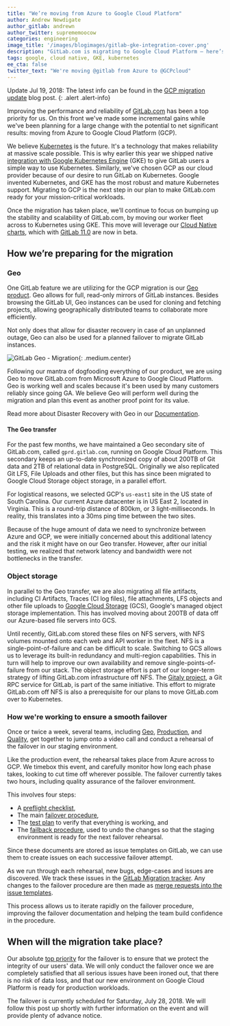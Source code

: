 ```yaml
---
title: "We’re moving from Azure to Google Cloud Platform"
author: Andrew Newdigate
author_gitlab: andrewn
author_twitter: suprememoocow
categories: engineering
image_title: '/images/blogimages/gitlab-gke-integration-cover.png'
description: "GitLab.com is migrating to Google Cloud Platform – here’s what this means for you now and in the future."
tags: google, cloud native, GKE, kubernetes
ee_cta: false
twitter_text: "We're moving @gitlab from Azure to @GCPcloud"
---
```


Update Jul 19, 2018: The latest info can be found in the [GCP migration update](/blog/2018/07/19/gcp-move-update/) blog post. 
{: .alert .alert-info}

Improving the performance and reliability of [GitLab.com](/pricing/)  has been a top priority for us. On this front we've made some incremental gains while we've been planning for a large change with the potential to net significant results: moving from Azure to Google Cloud Platform (GCP).

We believe [Kubernetes](/solutions/kubernetes/) is the future. It's a technology that makes reliability at massive scale possible. This is why earlier this year we shipped native [integration with Google Kubernetes Engine](/blog/2018/04/05/gke-gitlab-integration/) (GKE) to give GitLab users a simple way to use Kubernetes. Similarly, we've chosen GCP as our cloud provider because of our desire to run GitLab on Kubernetes. Google invented Kubernetes, and GKE has the most robust and mature Kubernetes support. Migrating to GCP is the next step in our plan to make GitLab.com ready for your mission-critical workloads.

Once the migration has taken place, we’ll continue to focus on bumping up the stability and scalability of GitLab.com, by moving our worker fleet across to Kubernetes using GKE. This move will leverage our [Cloud Native charts](https://gitlab.com/charts/gitlab), which with [GitLab 11.0](/blog/2018/06/22/gitlab-11-0-released/#cloud-native-gitlab-helm-chart-now-beta) are now in beta.

## How we’re preparing for the migration

### Geo

One GitLab feature we are utilizing for the GCP migration is our [Geo product](https://about.gitlab.com/features/gitlab-geo/).
Geo allows for full, read-only mirrors of GitLab instances. Besides browsing the GitLab UI, Geo instances can be used for cloning and fetching projects, allowing geographically distributed teams to collaborate more efficiently.

Not only does that allow for disaster recovery in case of an unplanned outage, Geo can also be used for a planned failover to migrate GitLab instances.

![GitLab Geo - Migration](/images/gitlab_ee/gitlab_geo_diagram_migrate.png){: .medium.center}

Following our mantra of dogfooding everything of our product, we are using Geo to move GitLab.com from Microsoft Azure to Google Cloud Platform. Geo is working well and scales because it's been used by many customers reliably since going GA. We believe Geo will perform well during the migration and plan this event as another proof point for its value.

Read more about Disaster Recovery with Geo in our [Documentation](https://docs.gitlab.com/ee/administration/geo/disaster_recovery/).

#### The Geo transfer

For the past few months, we have maintained a Geo secondary site of GitLab.com, called `gprd.gitlab.com`, running on Google Cloud Platform. This secondary keeps an up-to-date synchronized copy of about 200TB of Git data and 2TB of relational data in PostgreSQL. Originally we also replicated Git LFS, File Uploads and other files, but this has since been migrated to Google Cloud Storage object storage, in a parallel effort.

For logistical reasons, we selected GCP's `us-east1` site in the US state of South Carolina. Our current Azure datacenter is in US East 2, located in Virginia. This is a round-trip distance of 800km, or 3 light-milliseconds. In reality, this translates into a 30ms ping time between the two sites.

Because of the huge amount of data we need to synchronize between Azure and GCP, we were initially concerned about this additional latency and the risk it might have on our Geo transfer. However, after our initial testing, we realized that network latency and bandwidth were not bottlenecks in the transfer.

### Object storage

In parallel to the Geo transfer, we are also migrating all file artifacts, including CI Artifacts, Traces (CI log files), file attachments, LFS objects and other file uploads to [Google Cloud Storage](https://cloud.google.com/storage/) (GCS), Google's managed object storage implementation. This has involved moving about 200TB of data off our Azure-based file servers into GCS.

Until recently, GitLab.com stored these files on NFS servers, with NFS volumes mounted onto each web and API worker in the fleet. NFS is a single-point-of-failure and can be difficult to scale. Switching to GCS allows us to leverage its built-in redundancy and multi-region capabilities. This in turn will help to improve our own availability and remove single-points-of-failure from our stack. The object storage effort is part of our longer-term strategy of lifting GitLab.com infrastructure off NFS. The [Gitaly project](https://gitlab.com/gitlab-org/gitaly), a Git RPC service for GitLab, is part of the same initiative. This effort to migrate GitLab.com off NFS is also a prerequisite for our plans to move GitLab.com over to Kubernetes.

### How we're working to ensure a smooth failover

Once or twice a week, several teams, including [Geo](/handbook/engineering/development/enablement/geo/), [Production](https://about.gitlab.com/handbook/engineering/infrastructure/production/), and [Quality](https://about.gitlab.com/handbook/engineering/quality/), get together to jump onto a video call and conduct a rehearsal of the failover in our staging environment.

Like the production event, the rehearsal takes place from Azure across to GCP. We timebox this event, and carefully monitor how long each phase takes, looking to cut time off wherever possible. The failover currently takes two hours, including quality assurance of the failover environment.

This involves four steps:

- A [preflight checklist](https://gitlab.com/gitlab-com/migration/blob/master/.gitlab/issue_templates/preflight_checks.md),
- The main [failover procedure](https://gitlab.com/gitlab-com/migration/blob/master/.gitlab/issue_templates/failover.md),
- The [test plan](https://gitlab.com/gitlab-com/migration/blob/master/.gitlab/issue_templates/test_plan.md) to verify that everything is working, and
- The [failback procedure](https://gitlab.com/gitlab-com/migration/blob/master/.gitlab/issue_templates/failback.md), used to undo the changes so that the staging environment is ready for the next failover rehearsal.

Since these documents are stored as issue templates on GitLab, we can use them to create issues on each successive failover attempt.

As we run through each rehearsal, new bugs, edge-cases and issues are discovered. We track these issues in the [GitLab Migration tracker](https://gitlab.com/gitlab-com/migration/issues). Any changes to the failover procedure are then made as [merge requests into the issue templates](https://gitlab.com/gitlab-com/migration/merge_requests?scope=all&state=all).

This process allows us to iterate rapidly on the failover procedure, improving the failover documentation and helping the team build confidence in the procedure.

## When will the migration take place?

Our absolute [top priority](https://gitlab.com/gitlab-com/migration#failover-priorities) for the failover is to ensure that we protect the integrity of our users' data. We will only conduct the failover once we are completely satisfied that all serious issues have been ironed out, that there is no risk of data loss, and that our new environment on Google Cloud Platform is ready for production workloads.

The failover is currently scheduled for Saturday, July 28, 2018. We will follow this post up shortly with further information on the event and will provide plenty of advance notice.
